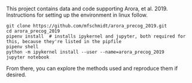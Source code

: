 This project contains data and code supporting Arora, et al. 2019. Instructions for setting up the environment in linux follow.

    git clone https://github.com/mfschmidt/arora_precog_2019.git
    cd arora_precog_2019
    pipenv install  # installs ipykernel and jupyter, both required for this, because they're listed in the pipfile
    pipenv shell
    python -m ipykernel install --user --name=arora_precog_2019
    jupyter notebook
    
From there, you can explore the methods used and reproduce them if desired.
